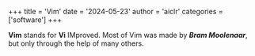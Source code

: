 +++
title = 'Vim'
date = '2024-05-23'
author = 'aiclr'
categories = ['software']
+++

**Vim** stands for **Vi** IMproved.  Most of Vim was made by ***Bram Moolenaar***, but only through the help of many others.